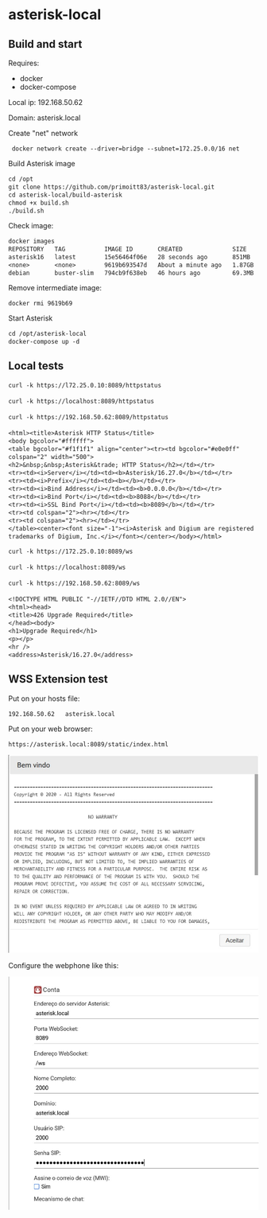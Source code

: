 # asterisk-local

## Build and start
Requires:
 - docker
 - docker-compose

Local ip: 192.168.50.62

Domain: asterisk.local

Create "net" network
````
 docker network create --driver=bridge --subnet=172.25.0.0/16 net
````
Build Asterisk image
````
cd /opt
git clone https://github.com/primoitt83/asterisk-local.git
cd asterisk-local/build-asterisk
chmod +x build.sh
./build.sh
````

Check image:

````
docker images
REPOSITORY   TAG           IMAGE ID       CREATED              SIZE
asterisk16   latest        15e56464f06e   28 seconds ago       851MB
<none>       <none>        9619b693547d   About a minute ago   1.87GB
debian       buster-slim   794cb9f638eb   46 hours ago         69.3MB

````
Remove intermediate image:
`````
docker rmi 9619b69
`````

Start Asterisk
````
cd /opt/asterisk-local
docker-compose up -d
````

## Local tests
````
curl -k https://l72.25.0.10:8089/httpstatus

curl -k https://localhost:8089/httpstatus

curl -k https://192.168.50.62:8089/httpstatus

<html><title>Asterisk HTTP Status</title>
<body bgcolor="#ffffff">
<table bgcolor="#f1f1f1" align="center"><tr><td bgcolor="#e0e0ff" colspan="2" width="500">
<h2>&nbsp;&nbsp;Asterisk&trade; HTTP Status</h2></td></tr>
<tr><td><i>Server</i></td><td><b>Asterisk/16.27.0</b></td></tr>
<tr><td><i>Prefix</i></td><td><b></b></td></tr>
<tr><td><i>Bind Address</i></td><td><b>0.0.0.0</b></td></tr>
<tr><td><i>Bind Port</i></td><td><b>8088</b></td></tr>
<tr><td><i>SSL Bind Port</i></td><td><b>8089</b></td></tr>
<tr><td colspan="2"><hr></td></tr>
<tr><td colspan="2"><hr></td></tr>
</table><center><font size="-1"><i>Asterisk and Digium are registered trademarks of Digium, Inc.</i></font></center></body></html>
````
````
curl -k https://172.25.0.10:8089/ws

curl -k https://localhost:8089/ws

curl -k https://192.168.50.62:8089/ws

<!DOCTYPE HTML PUBLIC "-//IETF//DTD HTML 2.0//EN">
<html><head>
<title>426 Upgrade Required</title>
</head><body>
<h1>Upgrade Required</h1>
<p></p>
<hr />
<address>Asterisk/16.27.0</address>
````

## WSS Extension test

Put on your hosts file:

````
192.168.50.62	asterisk.local
````

Put on your web browser:

````
https://asterisk.local:8089/static/index.html
````

![](test2.jpg)

Configure the webphone like this:

![](test3.jpg)

